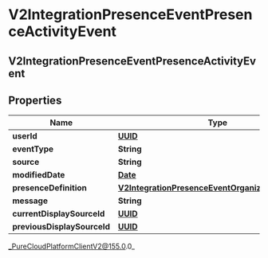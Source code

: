 # V2IntegrationPresenceEventPresenceActivityEvent

## V2IntegrationPresenceEventPresenceActivityEvent

## Properties

|Name | Type | Description | Notes|
|------------ | ------------- | ------------- | -------------|
| **userId** | [**UUID**](UUID) |  | [optional] |
| **eventType** | **String** |  | [optional] |
| **source** | **String** |  | [optional] |
| **modifiedDate** | [**Date**](Date) |  | [optional] |
| **presenceDefinition** | [**V2IntegrationPresenceEventOrganizationPresence**](V2IntegrationPresenceEventOrganizationPresence) |  | [optional] |
| **message** | **String** |  | [optional] |
| **currentDisplaySourceId** | [**UUID**](UUID) |  | [optional] |
| **previousDisplaySourceId** | [**UUID**](UUID) |  | [optional] |



_PureCloudPlatformClientV2@155.0.0_
